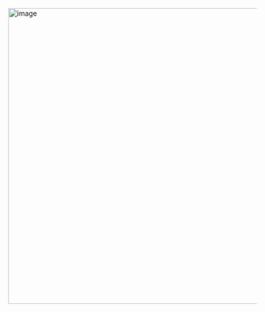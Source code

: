 <img width="599" alt="image" src="https://user-images.githubusercontent.com/67862423/229323585-75461e85-3ff2-40e3-9e10-ff1d5e2e17be.png">
